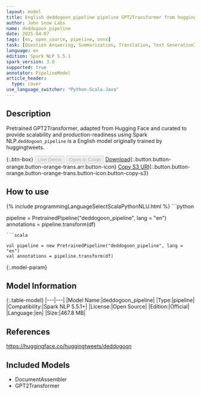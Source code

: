 ```yaml
---
layout: model
title: English deddogoon_pipeline pipeline GPT2Transformer from huggingtweets
author: John Snow Labs
name: deddogoon_pipeline
date: 2025-04-07
tags: [en, open_source, pipeline, onnx]
task: [Question Answering, Summarization, Translation, Text Generation]
language: en
edition: Spark NLP 5.5.1
spark_version: 3.0
supported: true
annotator: PipelineModel
article_header:
  type: cover
use_language_switcher: "Python-Scala-Java"
---
```


## Description

Pretrained GPT2Transformer, adapted from Hugging Face and curated to provide scalability and production-readiness using Spark NLP.`deddogoon_pipeline` is a English model originally trained by huggingtweets.

{:.btn-box}
<button class="button button-orange" disabled>Live Demo</button>
<button class="button button-orange" disabled>Open in Colab</button>
[Download](https://s3.amazonaws.com/auxdata.johnsnowlabs.com/public/models/deddogoon_pipeline_en_5.5.1_3.0_1744040274805.zip){:.button.button-orange.button-orange-trans.arr.button-icon}
[Copy S3 URI](s3://auxdata.johnsnowlabs.com/public/models/deddogoon_pipeline_en_5.5.1_3.0_1744040274805.zip){:.button.button-orange.button-orange-trans.button-icon.button-copy-s3}

## How to use



<div class="tabs-box" markdown="1">
{% include programmingLanguageSelectScalaPythonNLU.html %}
```python

pipeline = PretrainedPipeline("deddogoon_pipeline", lang = "en")
annotations =  pipeline.transform(df)   

```
```scala

val pipeline = new PretrainedPipeline("deddogoon_pipeline", lang = "en")
val annotations = pipeline.transform(df)

```
</div>

{:.model-param}
## Model Information

{:.table-model}
|---|---|
|Model Name:|deddogoon_pipeline|
|Type:|pipeline|
|Compatibility:|Spark NLP 5.5.1+|
|License:|Open Source|
|Edition:|Official|
|Language:|en|
|Size:|467.8 MB|

## References

https://huggingface.co/huggingtweets/deddogoon

## Included Models

- DocumentAssembler
- GPT2Transformer